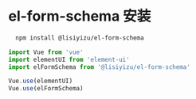 
# el-form-schema 安装
```bash
  npm install @lisiyizu/el-form-schema
```

```js
import Vue from 'vue'
import elementUI from 'element-ui'
import elFormSchema from '@lisiyizu/el-form-schema'

Vue.use(elementUI)
Vue.use(elFormSchema)
```
